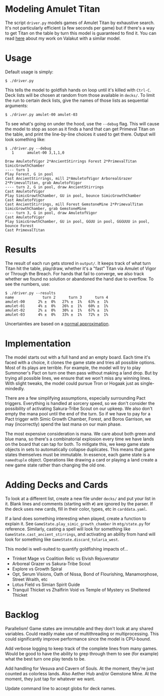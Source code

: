 # Modeling Amulet Titan

The script `driver.py` models games of Amulet Titan by exhaustive search. It's not particularly efficient (a few seconds per game) but if there's a way to get Titan on the table by turn this model is guaranteed to find it. You can read [here](http://charles.uno/valakut-simulation/) about my work on Valakut with a similar model.


# Usage

Default usage is simply:

```
$ ./driver.py
```

This tells the model to goldfish hands on loop until it's killed with `Ctrl-C`. Deck lists will be chosen at random from those available in `decks/`. To limit the run to certain deck lists, give the names of those lists as sequential arguments:

```
$ ./driver.py amulet-00 amulet-03
```

To see what's going on under the hood, use the `--debug` flag. This will cause the model to stop as soon as it finds a hand that can get Primeval Titan on the table, and print the line-by-line choices it used to get there. Output will look something like:

```
$ ./driver.py --debug
   1      amulet-00 3,1,1,0

Draw AmuletofVigor 2*AncientStirrings Forest 2*PrimevalTitan SimicGrowthChamber
---- turn 1
Play Forest, G in pool
Cast AncientStirrings, mill 2*AmuletofVigor ArborealGrazer 2*PrimevalTitan, grab AmuletofVigor
---- turn 2, G in pool, draw AncientStirrings
Cast AmuletofVigor
Play SimicGrowthChamber, GU in pool, bounce SimicGrowthChamber
Cast AmuletofVigor
Cast AncientStirrings, mill Forest GemstoneMine 2*PrimevalTitan SimicGrowthChamber, grab GemstoneMine
---- turn 3, G in pool, draw AmuletofVigor
Cast AmuletofVigor
Play SimicGrowthChamber, GU in pool, GGUU in pool, GGGUUU in pool, bounce Forest
Cast PrimevalTitan
```


# Results

The result of each run gets stored in `output/`. It keeps track of what turn Titan hit the table, play/draw, whether it's a "fast" Titan via Amulet of Vigor or Through the Breach. For hands that fail to converge, we also track whether we found no solution or abandoned the hand due to overflow. To see the numbers, use:

```
$ ./driver.py --results
name             turn 2      turn 3      turn 4
amulet-00      2% ±  0%   27% ±  1%   63% ±  1%
amulet-01      4% ±  0%   26% ±  1%   60% ±  1%
amulet-02      2% ±  0%   30% ±  1%   67% ±  1%
amulet-03      4% ±  0%   33% ±  1%   72% ±  1%
```

Uncertainties are based on a [normal approximation](https://alexgude.com/blog/fate-dice-intervals/).


# Implementation

The model starts out with a full hand and an empty board. Each time it's faced with a choice, it clones the game state and tries all possible options. Most of its plays are terrible. For example, the model will try to play Summoner's Pact on turn one then pass without making a land drop. But by trying all possible lines, we ensure that we won't miss any winning lines. With slight tweaks, the model could pursue Tron or Hogaak just as single-mindedly.

There are a few simplifying assumptions, especially surrounding Pact triggers. Everything is handled at sorcery speed, so we don't consider the possibility of activating Sakura-Tribe Scout on our upkeep. We also don't empty the mana pool until the end of the turn. So if we have to pay for a Pact trigger with Simic Growth Chamber, Forest, and Boros Garrison, we may (incorrectly) spend the last mana on our main phase.

The most expensive consideration is mana. We care about both green and blue mana, so there's a combinatorial explosion every time we have lands on the board that can tap for both. To mitigate this, we keep game state objects in sets to automatically collapse duplicates. This means that game states themselves must be immutable. In essence, each game state is a `namedtuple` object. Operations like drawing a card or playing a land create a new game state rather than changing the old one.


# Adding Decks and Cards

To look at a different list, create a new file under `decks/` and put your list in it. Blank lines and comments (starting with `#`) are ignored by the parser. If the deck uses new cards, fill in their color, types, etc in `carddata.yaml`.

If a land does something interesting when played, create a function to explain it. See `GameState.play_simic_growth_chamber` in `mtg/state.py` for reference. Similarly, casting a spell will look for something like `GameState.cast_ancient_stirrings`, and activating an ability from hand will look for something like `GameState.discard_tolaria_west`.

This model is well-suited to quantify goldfishing impacts of...

- Trinket Mage vs Coalition Relic vs Elvish Rejuvenator
- Arboreal Grazer vs Sakura-Tribe Scout
- Explore vs Growth Spiral
- Opt, Serum Visions, Oath of Nissa, Bond of Flourishing, Manamorphose, Street Wraith, etc
- Lotus Field vs Simian Spirit Guide
- Tranquil Thicket vs Zhalfirin Void vs Temple of Mystery vs Sheltered Thicket


# Backlog

Parallelism! Game states are immutable and they don't look at any shared variables. Could readily make use of multithreading or multiprocessing. This could significantly improve performance since the model is CPU-bound.

Add verbose logging to keep track of the complete lines from many games. Would be good to have the ability to grep through them to see (for example) what the best turn one play tends to be.

Add handling for Vesuva and Cavern of Souls. At the moment, they're just counted as colorless lands. Also Aether Hub and/or Gemstone Mine. At the moment, they just tap for whatever we want.

Update command line to accept globs for deck names.
